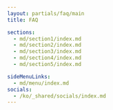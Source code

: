 ```yaml
---
layout: partials/faq/main
title: FAQ

sections:
  - md/section1/index.md
  - md/section2/index.md
  - md/section3/index.md
  - md/section4/index.md
  - md/section5/index.md

sideMenuLinks:
  - md/menu/index.md
socials:
  - /ko/_shared/socials/index.md
---
```


